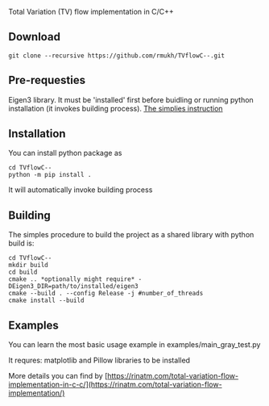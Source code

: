 Total Variation (TV) flow implementation in C/C++
## Download
```
git clone --recursive https://github.com/rmukh/TVflowC--.git
```
## Pre-requesties
Eigen3 library. It must be 'installed' first before buidling or running python installation (it invokes building process).
[The simplies instruction](https://robots.uc3m.es/installation-guides/install-eigen.html)

## Installation
You can install python package as 
```
cd TVflowC--
python -m pip install .
```
It will automatically invoke building process

## Building
The simples procedure to build the project as a shared library with python build is:

```
cd TVflowC--
mkdir build
cd build
cmake .. *optionally might require* -DEigen3_DIR=path/to/installed/eigen3
cmake --build . --config Release -j #number_of_threads
cmake install --build
```

## Examples
You can learn the most basic usage example in examples/main_gray_test.py

It requres: matplotlib and Pillow libraries to be installed

More details you can find by [https://rinatm.com/total-variation-flow-implementation-in-c-c/](https://rinatm.com/total-variation-flow-implementation/)
